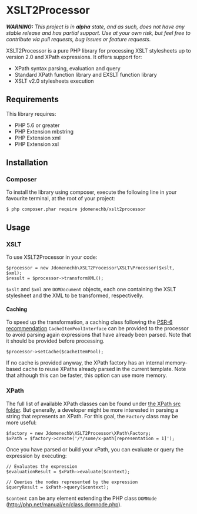 XSLT2Processor
==============

***WARNING:** This project is in **alpha** state, and as such, does not have any stable release and has partial support. Use at your own risk, but feel free to contribute via pull requests, bug issues or feature requests.*

XSLT2Processor is a pure PHP library for processing XSLT stylesheets up to version 2.0 and XPath expressions. It offers support for:

- XPath syntax parsing, evaluation and query
- Standard XPath function library and EXSLT function library
- XSLT v2.0 stylesheets execution

## Requirements

This library requires:
- PHP 5.6 or greater
- PHP Extension mbstring
- PHP Extension xml
- PHP Extension xsl 


## Installation

### Composer
To install the library using composer, execute the following line in your favourite terminal, at the root of your project:

```
$ php composer.phar require jdomenechb/xslt2processor
```

## Usage

### XSLT

To use XSLT2Processor in your code:

```
$processor = new Jdomenechb\XSLT2Processor\XSLT\Processor($xslt, $xml);
$result = $processor->transformXML();
```

`$xslt` and `$xml` are `DOMDocument` objects, each one containing the XSLT stylesheet and the XML to be transformed, respectivelly.

#### Caching
To speed up the transformation, a caching class following the [PSR-6 recommendation](http://www.php-fig.org/psr/psr-6/) `CacheItemPoolInterface` can be provided to the processor to avoid parsing again expressions that have already been parsed. Note that it should be provided before processing.

```
$processor->setCache($cacheItemPool);
```

If no cache is provided anyway, the XPath factory has an internal memory-based cache to reuse XPaths already parsed in the current template. Note that although this can be faster, this option can use more memory.  

### XPath
The full list of available XPath classes can be found under [the XPath src folder](src/XPath). But generally, a developer might be more interested in parsing a string that represents an XPath. For this goal, the `Factory` class may be more useful:
 
```
$factory = new Jdomenechb\XSLT2Processor\XPath\Factory;
$xPath = $factory->create('/*/some/x-path[representation = 1]');
```

Once you have parsed or build your xPath, you can evaluate or query the expression by executing:

```
// Evaluates the expression
$evaluationResult = $xPath->evaluate($context);

// Queries the nodes represented by the expression
$queryResult = $xPath->query($context);
```

`$content` can be any element extending the PHP class `DOMNode`  (http://php.net/manual/en/class.domnode.php).
